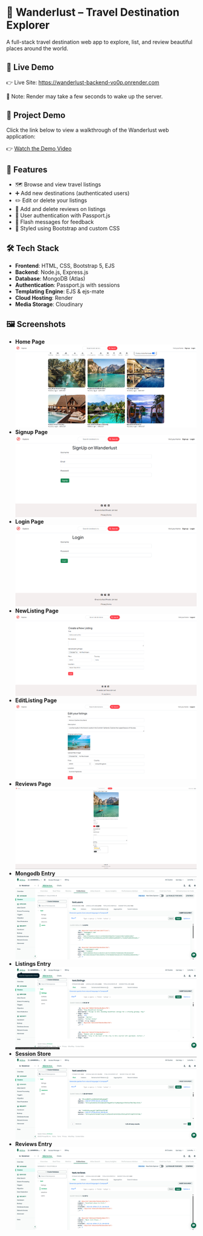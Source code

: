 # 🧭 Wanderlust – Travel Destination Explorer

A full-stack travel destination web app to explore, list, and review beautiful places around the world.

## 🔗 Live Demo

👉 Live Site: https://wanderlust-backend-vo0p.onrender.com

📌 Note: Render may take a few seconds to wake up the server.

## 🎥 **Project Demo**

Click the link below to view a walkthrough of the Wanderlust web application:

👉 [Watch the Demo Video](https://drive.google.com/file/d/1W928SgBOYQuVE3yJY52LGSldLLv5prKv/view?usp=sharing)

## 🚀 Features

- 🗺️ Browse and view travel listings
- ➕ Add new destinations (authenticated users)
- ✏️ Edit or delete your listings
- 🌟 Add and delete reviews on listings
- 🔐 User authentication with Passport.js
- 💬 Flash messages for feedback
- 🎨 Styled using Bootstrap and custom CSS



## 🛠 Tech Stack

- **Frontend**: HTML, CSS, Bootstrap 5, EJS
- **Backend**: Node.js, Express.js
- **Database**: MongoDB (Atlas)
- **Authentication**: Passport.js with sessions
- **Templating Engine**: EJS & ejs-mate
- **Cloud Hosting**: Render
- **Media Storage**: Cloudinary


    
## 🖼️ **Screenshots**

- **Home Page** 
![Home Page](assets/screenshots/Homepage.png)
- **Signup Page** 
![signup Page](assets/screenshots/Signuppage.png)
- **Login Page** 
![login Page](assets/screenshots/Loginpage.png)
- **NewListing Page** 
![newlisting Page](assets/screenshots/NewListingpage.png)
- **EditListing Page** 
![editlisting Page](assets/screenshots/EditListingpage.png)
- **Reviews Page** 
![reviews Page](assets/screenshots/Reviewspage.png)
- **Mongodb Entry** 
![mongodb entry](assets/screenshots/Mongodbentry.png)
- **Listings Entry** 
![listings entry](assets/screenshots/Listingsentry.png)
- **Session Store** 
![session store](assets/screenshots/Sessionstore.png)
- **Reviews Entry** 
![reviews entry](assets/screenshots/Reviewsentry.png)






